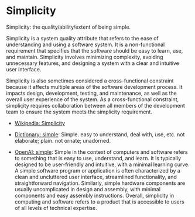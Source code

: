 # Simplicity

Simplicity: the quality/ability/extent of being simple.

<span data-chatgpt-prompt="explain simplicity (system quality attribute, cross-functional constraint, non-functional requirement)">Simplicity is a system quality attribute that refers to the ease of understanding and using a software system. It is a non-functional requirement that specifies that the software should be easy to learn, use, and maintain. Simplicity involves minimizing complexity, avoiding unnecessary features, and designing a system with a clear and intuitive user interface.

Simplicity is also sometimes considered a cross-functional constraint because it affects multiple areas of the software development process. It impacts design, development, testing, and maintenance, as well as the overall user experience of the system. As a cross-functional constraint, simplicity requires collaboration between all members of the development team to ensure the system meets the simplicity requirement.</span>

* [Wikipedia: Simplicity](https://wikipedia.org/wiki/Simplicity)

* [Dictionary: simple](https://www.dictionary.com/browse/simple): Simple. easy to understand, deal with, use, etc. not elaborate; plain. not ornate; unadorned.

* [OpenAI: simple](https:://openai.com): <span data-chatgpt-prompt="define simple (computers and software)">Simple in the context of computers and software refers to something that is easy to use, understand, and learn. It is typically designed to be user-friendly and intuitive, with a minimal learning curve. A simple software program or application is often characterized by a clean and uncluttered user interface, streamlined functionality, and straightforward navigation. Similarly, simple hardware components are usually uncomplicated in design and assembly, with minimal components and easy assembly instructions. Overall, simplicity in computing and software refers to a product that is accessible to users of all levels of technical expertise.</span>
